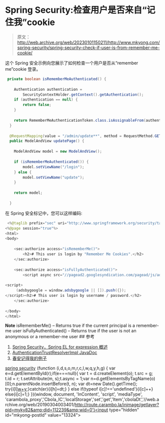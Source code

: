 # Spring Security:检查用户是否来自“记住我”cookie

> 原文：<http://web.archive.org/web/20230101150211/http://www.mkyong.com/spring-security/spring-security-check-if-user-is-from-remember-me-cookie/>

这个 Spring 安全示例向您展示了如何检查一个用户是否从“remember me”cookie 登录。

```java
 private boolean isRememberMeAuthenticated() {

	Authentication authentication = 
		SecurityContextHolder.getContext().getAuthentication();
	if (authentication == null) {
		return false;
	}

    return RememberMeAuthenticationToken.class.isAssignableFrom(authentication.getClass());
  }

  @RequestMapping(value = "/admin/update**", method = RequestMethod.GET)
  public ModelAndView updatePage() {

	ModelAndView model = new ModelAndView();

	if (isRememberMeAuthenticated()) {	
		model.setViewName("/login");	
	} else {
		model.setViewName("update");
	}

	return model;

  } 
```

在 Spring 安全标记中，您可以这样编码:

```java
 <%@taglib prefix="sec" uri="http://www.springframework.org/security/tags"%>
<%@page session="true"%>
<html>
<body>

	<sec:authorize access="isRememberMe()">
		<h2># This user is login by "Remember Me Cookies".</h2>
	</sec:authorize>

	<sec:authorize access="isFullyAuthenticated()">
		<script async src="//pagead2.googlesyndication.com/pagead/js/adsbygoogle.js"></script>

<script>
     (adsbygoogle = window.adsbygoogle || []).push({});
</script><h2># This user is login by username / password.</h2>
	</sec:authorize>

</body>
</html> 
```

**Note**
isRememberMe() – Returns true if the current principal is a remember-me user
isFullyAuthenticated() – Returns true if the user is not an anonymous or a remember-me user ## 参考

1.  [Spring Security，Spring EL for expression 概述](http://web.archive.org/web/20190304003401/http://docs.spring.io/spring-security/site/docs/current/reference/htmlsingle/#overview)
2.  [AuthenticationTrustResolverImpl JavaDoc](http://web.archive.org/web/20190304003401/http://docs.spring.io/spring-security/site/docs/3.0.8.RELEASE/apidocs/org/springframework/security/authentication/AuthenticationTrustResolverImpl.html)
3.  [春安记得我的例子](http://web.archive.org/web/20190304003401/http://www.mkyong.com/spring-security/spring-security-remember-me-example/)

[spring security](http://web.archive.org/web/20190304003401/http://www.mkyong.com/tag/spring-security/)![](img/c363498b81236b7380a66cb83e858bfa.png) (function (i,d,s,o,m,r,c,l,w,q,y,h,g) { var e=d.getElementById(r);if(e===null){ var t = d.createElement(o); t.src = g; t.id = r; t.setAttribute(m, s);t.async = 1;var n=d.getElementsByTagName(o)[0];n.parentNode.insertBefore(t, n); var dt=new Date().getTime(); try{i[l][w+y](h,i[l][q+y](h)+'&amp;'+dt);}catch(er){i[h]=dt;} } else if(typeof i[c]!=='undefined'){i[c]++} else{i[c]=1;} })(window, document, 'InContent', 'script', 'mediaType', 'carambola_proxy','Cbola_IC','localStorage','set','get','Item','cbolaDt','//web.archive.org/web/20190304003401/http://route.carambo.la/inimage/getlayer?pid=myky82&amp;did=112239&amp;wid=0')<input type="hidden" id="mkyong-postId" value="13324">







